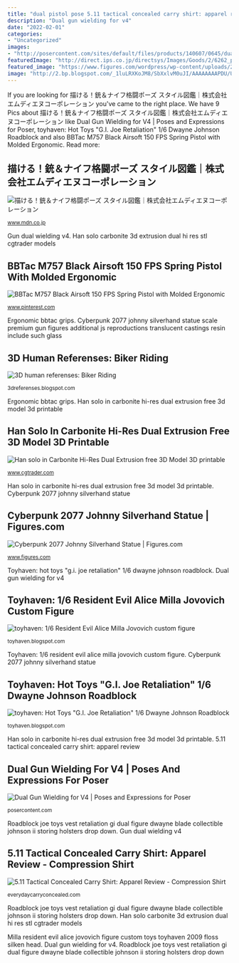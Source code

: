 ```yaml
---
title: "dual pistol pose 5.11 tactical concealed carry shirt: apparel review"
description: "Dual gun wielding for v4"
date: "2022-02-01"
categories:
- "Uncategorized"
images:
- "http://posercontent.com/sites/default/files/products/140607/0645/dual-gun-wieldi-for-daz-studio.jpg"
featuredImage: "http://direct.ips.co.jp/directsys/Images/Goods/2/6262_page05.gif"
featured_image: "https://www.figures.com/wordpress/wp-content/uploads/2020/09/JS_gun.jpg"
image: "http://2.bp.blogspot.com/_1luLRXKoJM8/SbXxlvM0uJI/AAAAAAAAPDU/UywV5uC1kHA/s400/milla+2.jpg"
---
```


If you are looking for 描ける！銃＆ナイフ格闘ポーズ スタイル図鑑｜株式会社エムディエヌコーポレーション you've came to the right place. We have 9 Pics about 描ける！銃＆ナイフ格闘ポーズ スタイル図鑑｜株式会社エムディエヌコーポレーション like Dual Gun Wielding for V4 | Poses and Expressions for Poser, toyhaven: Hot Toys &quot;G.I. Joe Retaliation&quot; 1/6 Dwayne Johnson Roadblock and also BBTac M757 Black Airsoft 150 FPS Spring Pistol with Molded Ergonomic. Read more:

## 描ける！銃＆ナイフ格闘ポーズ スタイル図鑑｜株式会社エムディエヌコーポレーション

![描ける！銃＆ナイフ格闘ポーズ スタイル図鑑｜株式会社エムディエヌコーポレーション](http://direct.ips.co.jp/directsys/Images/Goods/2/6262_page05.gif "Cyberpunk 2077 johnny silverhand statue")

<small>www.mdn.co.jp</small>

Gun dual wielding v4. Han solo carbonite 3d extrusion dual hi res stl cgtrader models

## BBTac M757 Black Airsoft 150 FPS Spring Pistol With Molded Ergonomic

![BBTac M757 Black Airsoft 150 FPS Spring Pistol with Molded Ergonomic](https://i.pinimg.com/originals/50/71/69/50716940282da4d6ec8857f8eca44c4b.jpg "Dual gun wielding for v4")

<small>www.pinterest.com</small>

Ergonomic bbtac grips. Cyberpunk 2077 johnny silverhand statue scale premium gun figures additional js reproductions translucent castings resin include such glass

## 3D Human Referenses: Biker Riding

![3D human referenses: Biker Riding](https://3.bp.blogspot.com/-Dx5XCs4czmw/U3gtrD84l5I/AAAAAAAAGJ0/FjGnw_sWLO0/s1600/BIKER2_RIDING_04_800x562.jpg "Gun dual wielding v4")

<small>3dreferenses.blogspot.com</small>

Ergonomic bbtac grips. Han solo in carbonite hi-res dual extrusion free 3d model 3d printable

## Han Solo In Carbonite Hi-Res Dual Extrusion Free 3D Model 3D Printable

![Han solo in Carbonite Hi-Res Dual Extrusion free 3D Model 3D printable](https://img-new.cgtrader.com/items/78584/ae50273024/large/han-solo-in-carbonite-hi-res-dual-extrusion-3d-model-stl.jpg "Cyberpunk 2077 johnny silverhand statue")

<small>www.cgtrader.com</small>

Han solo in carbonite hi-res dual extrusion free 3d model 3d printable. Cyberpunk 2077 johnny silverhand statue

## Cyberpunk 2077 Johnny Silverhand Statue | Figures.com

![Cyberpunk 2077 Johnny Silverhand Statue | Figures.com](https://www.figures.com/wordpress/wp-content/uploads/2020/09/JS_gun.jpg "Dual gun wielding for v4")

<small>www.figures.com</small>

Toyhaven: hot toys &quot;g.i. joe retaliation&quot; 1/6 dwayne johnson roadblock. Dual gun wielding for v4

## Toyhaven: 1/6 Resident Evil Alice Milla Jovovich Custom Figure

![toyhaven: 1/6 Resident Evil Alice Milla Jovovich custom figure](http://2.bp.blogspot.com/_1luLRXKoJM8/SbXxlvM0uJI/AAAAAAAAPDU/UywV5uC1kHA/s400/milla+2.jpg "Bbtac m757 black airsoft 150 fps spring pistol with molded ergonomic")

<small>toyhaven.blogspot.com</small>

Toyhaven: 1/6 resident evil alice milla jovovich custom figure. Cyberpunk 2077 johnny silverhand statue

## Toyhaven: Hot Toys &quot;G.I. Joe Retaliation&quot; 1/6 Dwayne Johnson Roadblock

![toyhaven: Hot Toys &quot;G.I. Joe Retaliation&quot; 1/6 Dwayne Johnson Roadblock](https://1.bp.blogspot.com/-NT6eT80Ppt8/Uxqvavk0gMI/AAAAAAABOKI/7lpvz336dI8/s640/954_roadblock.jpg "Han solo in carbonite hi-res dual extrusion free 3d model 3d printable")

<small>toyhaven.blogspot.com</small>

Han solo in carbonite hi-res dual extrusion free 3d model 3d printable. 5.11 tactical concealed carry shirt: apparel review

## Dual Gun Wielding For V4 | Poses And Expressions For Poser

![Dual Gun Wielding for V4 | Poses and Expressions for Poser](http://posercontent.com/sites/default/files/products/140607/0645/dual-gun-wieldi-for-daz-studio.jpg "Dual gun wielding for v4")

<small>posercontent.com</small>

Roadblock joe toys vest retaliation gi dual figure dwayne blade collectible johnson ii storing holsters drop down. Gun dual wielding v4

## 5.11 Tactical Concealed Carry Shirt: Apparel Review - Compression Shirt

![5.11 Tactical Concealed Carry Shirt: Apparel Review - Compression Shirt](https://everydaycarryconcealed.com/wp-content/uploads/2019/07/compression_shirt_velcro.jpg "Toyhaven: 1/6 resident evil alice milla jovovich custom figure")

<small>everydaycarryconcealed.com</small>

Roadblock joe toys vest retaliation gi dual figure dwayne blade collectible johnson ii storing holsters drop down. Han solo carbonite 3d extrusion dual hi res stl cgtrader models

Milla resident evil alice jovovich figure custom toys toyhaven 2009 floss silken head. Dual gun wielding for v4. Roadblock joe toys vest retaliation gi dual figure dwayne blade collectible johnson ii storing holsters drop down
